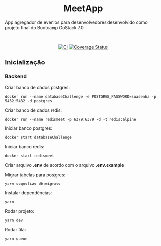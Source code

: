 <h1 align="center">MeetApp</h1>

App agregador de eventos para desenvolvedores desenvolvido como projeto final do Bootcamp GoStack 7.0
  
<br />  
  
<div align="center"> 
  
[![CI](https://github.com/laraludwig18/meetapp-backend/workflows/ci/badge.svg)](https://github.com/laraludwig18/meetapp-backend/actions?query=workflow%3Aci+branch%3Amaster) 
[![Coverage Status](https://coveralls.io/repos/github/laraludwig18/meetapp-backend/badge.svg)](https://coveralls.io/github/laraludwig18/meetapp-backend)

</div>

## Inicialização

### Backend

Criar banco de dados postgres:
```
docker run --name databaseChallenge -e POSTGRES_PASSWORD=suasenha -p 5432:5432 -d postgres
```
Criar banco de dados redis:
```
docker run --name redismeet -p 6379:6379 -d -t redis:alpine
```
Iniciar banco postgres:
```
docker start databaseChallenge
```
Iniciar banco redis:
```
docker start redismeet
```
Criar arquivo **.env** de acordo com o arquivo **.env.example**

Migrar tabelas para postgres:
```
yarn sequelize db:migrate
```
Instalar dependências:
```
yarn
```
Rodar projeto:
```
yarn dev
```
Rodar fila:
```
yarn queue
```
